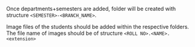Once departments+semesters are added, folder will be created with structure ```<SEMESTER>-<BRANCH_NAME>```.

Image files of the students should be added within the respective folders. The file name of images should be of structure ```<ROLL NO>.<NAME>.<extension>```
